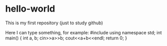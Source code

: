 # hello-world
This is my first repository (just to study github)

Here I can type something, for example:
#include <iostream>
using namespace std;
int main()
{
  int a, b;
  cin>>a>>b;
  cout<<a+b<<endl;
  return 0;
}
